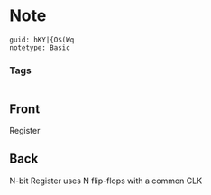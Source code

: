 # Note
```
guid: hKY|{O$(Wq
notetype: Basic
```

### Tags
```
```

## Front
Register

## Back
N-bit Register uses N flip-flops with a common CLK
